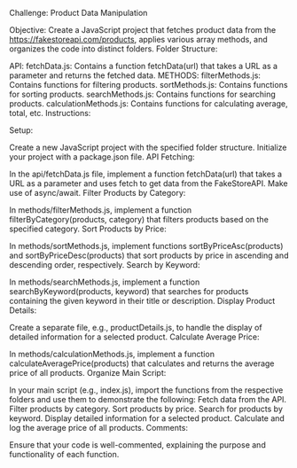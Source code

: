Challenge: Product Data Manipulation

Objective:
Create a JavaScript project that fetches product data from the https://fakestoreapi.com/products, applies various array methods, and organizes the code into distinct folders. 
Folder Structure:

API:
fetchData.js: Contains a function fetchData(url) that takes a URL as a parameter and returns the fetched data.
METHODS:
filterMethods.js: Contains functions for filtering products.
sortMethods.js: Contains functions for sorting products.
searchMethods.js: Contains functions for searching products.
calculationMethods.js: Contains functions for calculating average, total, etc. 
Instructions:

Setup:

Create a new JavaScript project with the specified folder structure.
Initialize your project with a package.json file.
API Fetching:

In the api/fetchData.js file, implement a function fetchData(url) that takes a URL as a parameter and uses fetch to get data from the FakeStoreAPI. Make use of async/await.
Filter Products by Category:

In methods/filterMethods.js, implement a function filterByCategory(products, category) that filters products based on the specified category.
Sort Products by Price:

In methods/sortMethods.js, implement functions sortByPriceAsc(products) and sortByPriceDesc(products) that sort products by price in ascending and descending order, respectively.
Search by Keyword:

In methods/searchMethods.js, implement a function searchByKeyword(products, keyword) that searches for products containing the given keyword in their title or description.
Display Product Details:

Create a separate file, e.g., productDetails.js, to handle the display of detailed information for a selected product.
Calculate Average Price:

In methods/calculationMethods.js, implement a function calculateAveragePrice(products) that calculates and returns the average price of all products.
Organize Main Script:

In your main script (e.g., index.js), import the functions from the respective folders and use them to demonstrate the following:
Fetch data from the API.
Filter products by category.
Sort products by price.
Search for products by keyword.
Display detailed information for a selected product.
Calculate and log the average price of all products.
Comments:

Ensure that your code is well-commented, explaining the purpose and functionality of each function.